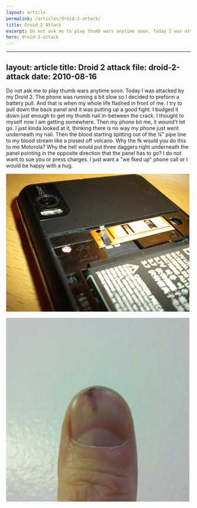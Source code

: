 ```yaml
---
layout: article
permalink: /articles/droid-2-attack/
title: Droid 2 Attack
excerpt: Do not ask me to play thumb wars anytime soon. Today I was attacked by my Droid 2. The phone was running a bit slow so I decided to preform a battery pull. And that is when my whole life flashed in front of me. I try to pull down the back panel and it
hero: droid-2-attack
---
```

---
layout: article
title: Droid 2 attack
file: droid-2-attack
date: 2010-08-16
---

<p>Do not ask me to play thumb wars anytime soon. Today I was attacked by my Droid 2. The phone was running a bit slow so I decided to preform a battery pull. And that is when my whole life flashed in front of me. I try to pull down the back panel and it was putting up a good fight. I budged it down just enough to get my thumb nail in-between the crack. I thought to myself now I am getting somewhere. Then my phone bit me, it wound't let go. I just kinda looked at it, thinking there is no way my phone just went underneath my nail. Then the blood starting spitting out of the &frac14;" pipe line to my blood stream like a pissed off volcano. Why the fk would you do this to me Motorola? Why the hell would put three daggers right underneath the panel pointing in the opposite direction that the panel has to go? I do not want to sue you or press charges. I just want a "we fked up" phone call or I would be happy with a hug.</p>
<p><img src="/assets/droid-2-attack/phone.png"/></p>
<p><img src="/assets/droid-2-attack/thumb.png"/></p>
